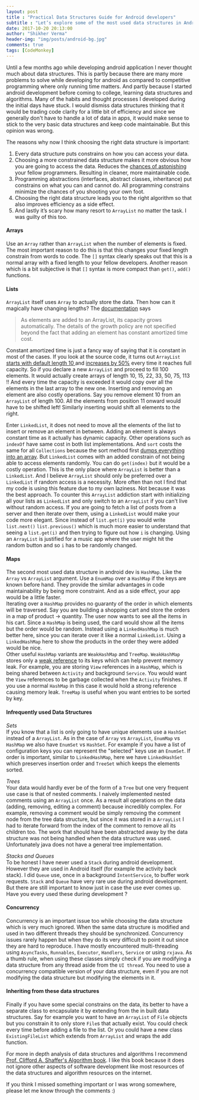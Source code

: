 ```yaml
---
layout: post
title : "Practical Data Structures Guide for Android developers"
subtitle : "Let’s explore some of the most used data structures in Android Development!"
date: 2017-10-20 20:13:00
author: "Shikher Verma"
header-img: "img/posts/android-bg.jpg"
comments: true
tags: [CodeMonkey]
---
```


Until a few months ago while developing android application I never thought much about data structures. This is partly because there are many more problems to solve while developing for android as compared to competitive programming where only running time matters. And partly because I started android development before coming to college, learning data structures and algorithms. Many of the habits and thought processes I developed during the initial days have stuck. I would dismiss data structures thinking that it would be trading code clarity for a little bit of efficiency and since we generally don't have to handle a lot of data in apps, it would make sense to stick to the very basic data structures and keep code maintainable. But this opinion was wrong.

The reasons why now I think choosing the right data structure is important:
1. Every data structure puts constrains on how you can access your data.
2. Choosing a more constrained data structure makes it more obvious how you are going to access the data. Reduces the [chances of astonishing](https://en.wikipedia.org/wiki/Principle_of_least_astonishment) your fellow programmers. Resulting in cleaner, more maintainable code.
3. Programming abstractions (interfaces, abstract classes, inheritance) put constrains on what you can and cannot do. All programming constrains minimize the chances of you shooting your own foot.
4. Choosing the right data structure leads you to the right algorithm so that also improves efficiency as a side effect.
5. And lastly it’s scary how many resort to `ArrayList` no matter the task. I was guilty of this too.

#### Arrays
Use an `Array` rather than `ArrayList` when the number of elements is fixed. The most important reason to do this is that this changes your fixed length constrain from words to code. The `[]` syntax clearly speaks out that this is a normal array with a fixed length to your fellow developers. Another reason which is a bit subjective is that `[]` syntax is more compact than `get()`, `add()` functions.

#### Lists
`ArrayList` itself uses `Array` to actually store the data. Then how can it magically have changing lengths? The [documentation](https://docs.oracle.com/javase/7/docs/api/java/util/ArrayList.html) says  
> As elements are added to an ArrayList, its capacity grows automatically. The details of the growth policy are not specified beyond the fact that adding an element has constant amortized time cost.

Constant amortized time is just a fancy way of saying that it is constant in most of the cases. If you look at the source code, it turns out `ArrayList` [starts with default length 10 ](https://github.com/openjdk-mirror/jdk7u-jdk/blob/master/src/share/classes/java/util/ArrayList.java#L139) and [increases by 50%](https://github.com/openjdk-mirror/jdk7u-jdk/blob/master/src/share/classes/java/util/ArrayList.java#L204) every time it reaches full capacity. So if you declare a new `ArrayList` and proceed to fill 100 elements. It would actually create arrays of length 10, 15, 22, 33, 50, 75, 113 !! And every time the capacity is exceeded it would copy over all the elements in the last array to the new one.
Inserting and removing an element are also costly operations. Say you remove element 10 from an `ArrayList` of length 100. All the elements from position 11 onward would have to be shifted left! Similarly inserting would shift all elements to the right.

Enter `LinkedList`, it does not need to move all the elements of the list to insert or remove an element in between. Adding an element is always constant time as it actually has dynamic capacity. Other operations such as `indexOf` have same cost in both list implementations. And `sort` costs the same for all `Collections` because the sort method first [dumps everything into an array](https://github.com/openjdk-mirror/jdk7u-jdk/blob/master/src/share/classes/java/util/Collections.java#L154). But `LinkedList` comes with an added constrain of not being able to access elements randomly. You can do `get(index)` but it would be a costly operation. This is the only place where `ArrayList` is better than a `LinkedList`. And I believe `ArrayList` should only be preferred over a `LinkedList` if random access is a necessity. More often than not I find that my code is using this feature due to my own laziness. Not because it was the best approach. To counter this `ArrayList` addiction start with initializing all your lists as `LinkedList` and only switch to an `ArrayList` if you can't live without random access. If you are going to fetch a list of posts from a server and then iterate over them, using a `LinkedList` would make your code more elegant. Since instead of `list.get(i)` you would write `list.next()` `list.previous()` which is much more easier to understand that seeing a `list.get(i)` and then trying to figure out how `i` is changing. Using an `ArrayList` is justified for a music app where the user might hit the random button and so `i` has to be randomly changed. 

#### Maps
The second most used data structure in android dev is `HashMap`. Like the `Array` vs `ArrayList` argument. Use a `EnumMap` over a `HashMap` if the keys are known before hand. They provide the similar advantages in code maintainability by being more constraint. And as a side effect, your app would be a little faster.  
Iterating over a `HashMap` provides no guaranty of the order in which elements will be traversed. Say you are building a shopping cart and store the orders in a map of product -> quantity. The user now wants to see all the items in his cart. Since a `HashMap` is being used, the card would show all the items but the order would be random. Instead using a `LinkedHashMap` is much better here, since you can iterate over it like a normal `LinkedList`. Using a `LinkedHashMap` here to show the products in the order they were added would be nice.  
Other useful `HashMap` variants are `WeakHashMap` and `TreeMap`. `WeakHashMap` stores only a [weak reference](https://web.archive.org/web/20061130103858/http://weblogs.java.net/blog/enicholas/archive/2006/05/understanding_w.html) to its keys which can help prevent memory leak. For example, you are storing `View` references in a `HashMap`, which is being shared between `Activity` and background `Service`. You would want the `View` references to be garbage collected when the `Activity` finishes. If you use a normal `HashMap` in this case it would hold a strong reference causing memory leak. `TreeMap` is useful when you want entries to be sorted by key.

#### Infrequently used Data Structures
*Sets*  
If you know that a list is only going to have unique elements use a `HashSet` instead of a `ArrayList`.
As in the case of `Array` vs `ArrayList`, `EnumMap` vs `HashMap` we also have `EnumSet` vs `HashSet`. For example if you have a list of configuration keys you can represent the "selected" keys use an `EnumSet`. If order is important, similar to `LinkedHashMap`, here we have `LinkedHashSet` which preserves insertion order and `TreeSet` which keeps the elements sorted.

*Trees*  
Your data would hardly ever be of the form of a `Tree` but one very frequent use case is that of nested comments. I naively implemented nested comments using an `ArrayList` once. As a result all operations on the data (adding, removing, editing a comment) because incredibly complex. For example, removing a comment would be simply removing the comment node from the tree data structure, but since it was stored in a `ArrayList` I had to iterate forward from the index of the comment to remove all its children too. The work that should have been abstracted away by the data structure was not being handled when the data structure was used. Unfortunately java does not have a general tree implementation.

*Stacks and Queues*  
To be honest I have never used a `Stack` during android development. However they are used in Android itself (for example the activity back stack). I did `Queue` use, once in a background `IntentService`, to buffer work requests. `Stack` and `Queue` have very rare use during android development. But there are still important to know just in case the use ever comes up. Have you every used these during development ?

#### Concurrency
Concurrency is an important issue too while choosing the data structure which is very much ignored. When the same data structure is modified and used in two different threads they should be synchronized. Concurrency issues rarely happen but when they do its very difficult to point it out since they are hard to reproduce. I have mostly encountered multi-threading using `AsyncTasks`, `Runnables`, `Executor`,  `Handlers`, `Service` or using `rxjava`. As a thumb rule, when using these classes simply check if you are modifying a data structure from any thread aside from the `UI thread`. You need to use a concurrency compatible version of your data structure, even if you are not modifying the data structure but modifying the elements in it.

#### Inheriting from these data structures
Finally if you have some special constrains on the data, its better to have a separate class to encapsulate it by extending from the in built data structures. Say for example you want to have an `ArrayList` of `File` objects but you constrain it to only store `File`s that actually exist. You could check every time before adding a file to the list. Or you could have a new class `ExistingFileList` which extends from `ArrayList` and wraps the add function.

For more in depth analysis of data structures and algorithms I recommend [Prof. Clifford A. Shaffer's Algorithm book](http://courses.cs.vt.edu/cs3114/Spring09/book.pdf). I like this book because it does not ignore other aspects of software development like most resources of the data structures and algorithm resources on the internet.

If you think I missed something important or I was wrong somewhere, please let me know through the comments :)